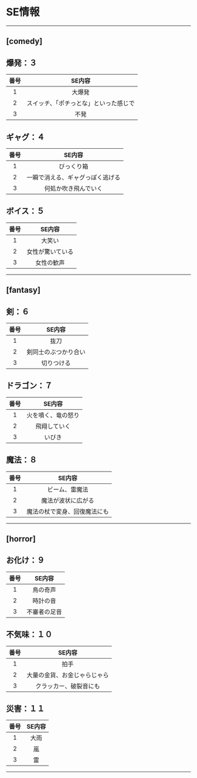 # SE情報

--------------------------------------------------

## [comedy]

## 爆発：３

| 番号 |  SE内容 |
| :----: | :----: |
| 1 | 大爆発|
| 2 | スイッチ、「ポチっとな」といった感じで|
| 3 | 不発 |

## ギャグ：４

| 番号 |  SE内容 |
| :----: | :----: |
| 1 | びっくり箱|
| 2 | 一瞬で消える、ギャグっぽく逃げる|
| 3 | 何処か吹き飛んでいく |

## ボイス：５

| 番号 |  SE内容 |
| :----: | :----: |
| 1 | 大笑い|
| 2 | 女性が驚いている|
| 3 | 女性の歓声 |

--------------------------------------------------

## [fantasy]

## 剣：６

| 番号 |  SE内容 |
| :----: | :----: |
| 1 | 抜刀|
| 2 | 剣同士のぶつかり合い|
| 3 | 切りつける |

## ドラゴン：７

| 番号 |  SE内容 |
| :----: | :----: |
| 1 | 火を噴く、竜の怒り|
| 2 | 飛翔していく|
| 3 | いびき |

## 魔法：８


| 番号 |  SE内容 |
| :----: | :----: |
| 1 | ビーム、雷魔法|
| 2 | 魔法が波状に広がる|
| 3 | 魔法の杖で変身、回復魔法にも |

--------------------------------------------------


## [horror]

## お化け：９

| 番号 |  SE内容 |
| :----: | :----: |
| 1 | 鳥の奇声|
| 2 | 時計の音|
| 3 | 不審者の足音 |

## 不気味：１０

| 番号 |  SE内容 |
| :----: | :----: |
| 1 | 拍手|
| 2 | 大量の金貨、お金じゃらじゃら|
| 3 | クラッカー、破裂音にも |

## 災害：１１

| 番号 |  SE内容 |
| :----: | :----: |
| 1 | 大雨|
| 2 | 嵐|
| 3 | 雷 |

--------------------------------------------------
